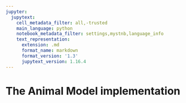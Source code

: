 ```yaml
---
jupyter:
  jupytext:
    cell_metadata_filter: all,-trusted
    main_language: python
    notebook_metadata_filter: settings,mystnb,language_info
    text_representation:
      extension: .md
      format_name: markdown
      format_version: '1.3'
      jupytext_version: 1.16.4
---
```



# The Animal Model implementation
